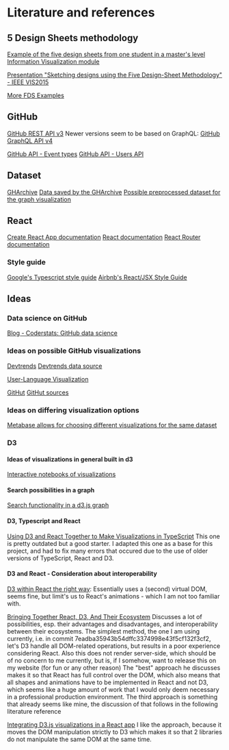 # Literature and references

## 5 Design Sheets methodology

[Example of the five design sheets from one student in a master's level Information Visualization module](https://www.semanticscholar.org/paper/The-Five-Design-Sheet-(FdS)-approach-for-Sketching-Roberts/51c4e858894534dde3836a3020b0bfa62f1e1bae/figure/6)

[Presentation "Sketching designs using the Five Design-Sheet Methodology" - IEEE VIS2015](http://fds.design/wp-content/uploads/2015/10/fds-presentation-final-ieeevis2015.pdf)

[More FDS Examples](https://www.cs.odu.edu/~mweigle/courses/cs725-s17/FdS-overview.pdf)

## GitHub

[GitHub REST API v3](https://developer.github.com/v3/)
Newer versions seem to be based on GraphQL:
[GitHub GraphQL API v4](https://developer.github.com/v4/)

[GitHub API - Event types](https://developer.github.com/v3/activity/event_types/)
[GitHub API - Users API](https://developer.github.com/v3/users/)

## Dataset

[GHArchive](https://www.gharchive.org/)
[Data saved by the GHArchive](https://data.gharchive.org/)
[Possible preprocessed dataset for the graph visualization](http://snap.stanford.edu/data/github-social.html)

## React

[Create React App documentation](https://facebook.github.io/create-react-app/docs/getting-started)
[React documentation](https://reactjs.org/)
[React Router documentation](https://reacttraining.com/react-router/web/guides/quick-start)

### Style guide

[Google's Typescript style guide](https://github.com/google/gts)
[Airbnb's React/JSX Style Guide](https://github.com/airbnb/javascript/tree/master/react#naming)

## Ideas

### Data science on GitHub

[Blog - Coderstats: GitHub data science](https://blog.coderstats.net/github/)

### Ideas on possible GitHub visualizations

[Devtrends](https://www.baresquare.com/github-devtrends/)
[Devtrends data source](https://dev-source.herokuapp.com/)

[User-Language Visualization](https://danielvdende.com/projects/gdc2014/about.html)

[GitHut](https://githut.info/)
[GitHut sources](https://github.com/littleark/githut/)

### Ideas on differing visualization options

[Metabase allows for choosing different visualizations for the same dataset](https://www.metabase.com/docs/latest/users-guide/05-visualizing-results.html)

### D3

#### Ideas of visualizations in general built in d3

[Interactive notebooks of visualizations](https://observablehq.com/@d3)

#### Search possibilities in a graph

[Search functionality in a d3.js graph](https://stackoverflow.com/questions/41456008/search-functionality-in-a-d3-js-graph)

#### D3, Typescript and React

[Using D3 and React Together to Make Visualizations in TypeScript](https://spin.atomicobject.com/2017/07/20/d3-react-typescript/)
This one is pretty outdated but a good starter.
I adapted this one as a base for this project, and had to fix many errors that occured due to the use of older versions of TypeScript, React and D3.

#### D3 and React - Consideration about interoperability

[D3 within React the right way](https://oli.me.uk/d3-within-react-the-right-way/):
Essentially uses a (second) virtual DOM, seems fine, but limit's us to React's animations - which I am not too familiar with.

[Bringing Together React, D3, And Their Ecosystem](https://www.smashingmagazine.com/2018/02/react-d3-ecosystem/)
Discusses a lot of possibilities, esp. their advantages and disadvantages, and interoperability between their ecosystems.
The simplest method, the one I am using currently, i.e. in commit 7eadba35943b54dffc3374998e43f5cf132f3cf2, let's D3 handle all DOM-related operations, but results in a poor experience considering React. Also this does not render server-side, which should be of no concern to me currently, but is, if I somehow, want to release this on my website (for fun or any other reason)
The "best" approach he discusses makes it so that React has full control over the DOM, which also means that all shapes and animations have to be implemented in React and not D3, which seems like a huge amount of work that I would only deem necessary in a professional production environment.
The third approach is something that already seems like mine, the discussion of that follows in the following literature reference

[Integrating D3.js visualizations in a React app](https://nicolashery.com/integrating-d3js-visualizations-in-a-react-app/)
I like the approach, because it moves the DOM manipulation strictly to D3 which makes it so that 2 libraries do not manipulate the same DOM at the same time.

